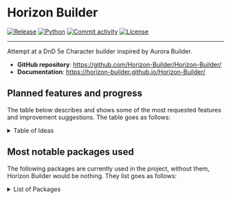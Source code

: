 <!--
   Copyright 2024 GustavoSchip

   Licensed under the Apache License, Version 2.0 (the "License");
   you may not use this file except in compliance with the License.
   You may obtain a copy of the License at

       http://www.apache.org/licenses/LICENSE-2.0

   Unless required by applicable law or agreed to in writing, software
   distributed under the License is distributed on an "AS IS" BASIS,
   WITHOUT WARRANTIES OR CONDITIONS OF ANY KIND, either express or implied.
   See the License for the specific language governing permissions and
   limitations under the License.
-->

# Horizon Builder

[![Release](https://img.shields.io/github/v/release/Horizon-Builder/Horizon-Builder)](https://img.shields.io/github/v/release/Horizon-Builder/Horizon-Builder)
[![Python](https://img.shields.io/badge/Python-v3.11-blue)](https://www.python.org/downloads/release/python-311/)
[![Commit activity](https://img.shields.io/github/commit-activity/m/Horizon-Builder/Horizon-Builder)](https://img.shields.io/github/commit-activity/m/Horizon-Builder/Horizon-Builder)
[![License](https://img.shields.io/github/license/Horizon-Builder/Horizon-Builder)](https://img.shields.io/github/license/Horizon-Builder/Horizon-Builder)

---

Attempt at a DnD 5e Character builder inspired by Aurora Builder.

- **GitHub repository**: <https://github.com/Horizon-Builder/Horizon-Builder/>
- **Documentation**: <https://horizon-builder.github.io/Horizon-Builder/>

## Planned features and progress

The table below describes and shows some of the most requested features and improvement suggestions. The table goes as
follows:

<details>
<summary>Table of Ideas</summary>

| Idea                                                        | Description                                                                                                                                                                                                                         | Priority | Progress |
| ----------------------------------------------------------- | ----------------------------------------------------------------------------------------------------------------------------------------------------------------------------------------------------------------------------------- | -------- | -------- |
| (Graphical) User Interface                                  | Make it easier to work with data for the end user.                                                                                                                                                                                  | MED      | ~0%      |
| Modular + configurable PDFs                                 | Make all kinds of DnD Character Sheet PDFs compatible for more variety and customisation options.                                                                                                                                   | LOW      | N/A      |
| Combat + utilities for game sessions                        | Make playing using a computer/laptop more bearable by implementing a unique sheet section with all important (combat) stats near each other and also provide tools such as a dice roller for attacks, saves and skills.             | LOW      | N/A      |
| Local web app for better compatibility                      | Make this builder have a fully fledged integrated web app to have compatibility with almost every OS.                                                                                                                               | HIGH     | ~40%     |
| Custom content (YML) editor/studio                          | Make a dedicated section to the app that makes producing custom content much easier.                                                                                                                                                | MED      | N/A      |
| Cache system to speed up (custom) content (YML) (If needed) | Make it so that (if needed) (custom) content can be cached for faster load times.                                                                                                                                                   | MED      | N/A      |
| DM Source control + campaign level config files for sources | Make it possible for DMs to specify which sources can and cannot be used by the players for character creation, these rules can be defined in a campaign configuration that can be replicated on all or selected players by the DM. | LOW      | N/A      |
| Websockets for DM \<-> Player Aurora sessions               | Make it even possible that more clients can connect to each other via the use of websockets, the setup should be as straight forward as possible.                                                                                   | LOW      | ~0%      |
| Server/Interface only mode + mixed mode                     | Make it be able to run in only Server or Interface mode, while still making sure that having both in the same process is supported.                                                                                                 | MED      | ~66%     |
| Campaign design tools + notes                               | Make a dedicated section for campaign related tools for DMs, a notes section would also increase productivity.                                                                                                                      | LOW      | N/A      |

</details>

## Most notable packages used

The following packages are currently used in the project, without them, Horizon Builder would be nothing. They list goes as follows:

<details>
<summary>List of Packages</summary>

- [Flask](https://github.com/pallets/flask)
- [Flask-SocketIO](https://github.com/miguelgrinberg/flask-socketio)
- [$ click\_](https://github.com/pallets/click)
- [PyYAML](https://github.com/yaml/pyyaml)
- [Pydantic](https://docs.pydantic.dev/latest/)

</details>
